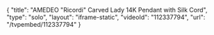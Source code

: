 {
    "title": "AMEDEO \"Ricordi\" Carved Lady 14K Pendant with Silk Cord",
    "type": "solo",
    "layout": "iframe-static",
    "videoId": "112337794",
    "url": "\/tvpembed\/112337794"
}